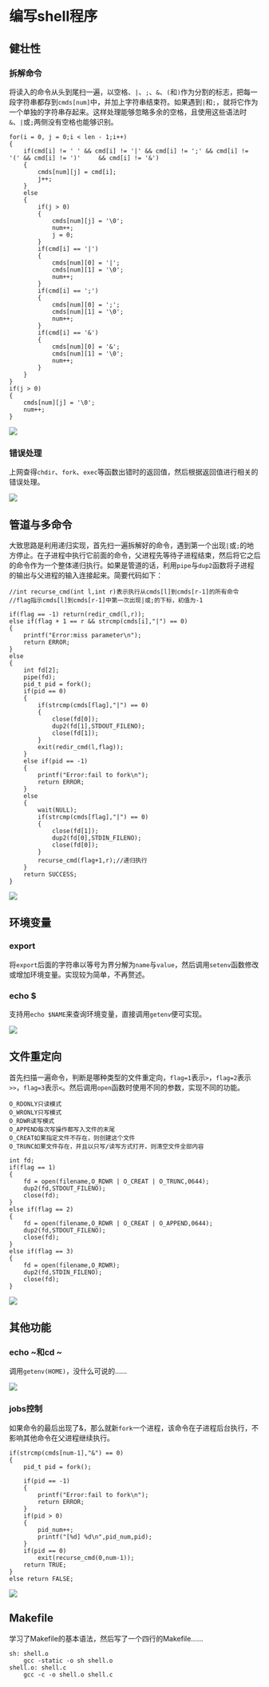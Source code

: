 # 编写shell程序

## 健壮性

### 拆解命令

将读入的命令从头到尾扫一遍，以空格、`|`、`;`、`&`、`(`和`)`作为分割的标志，把每一段字符串都存到`cmds[num]`中，并加上字符串结束符。如果遇到`|`和`;`，就将它作为一个单独的字符串存起来。这样处理能够忽略多余的空格，且使用这些语法时`&`、`|`或`;`两侧没有空格也能够识别。

```
for(i = 0, j = 0;i < len - 1;i++)
{
	if(cmd[i] != ' ' && cmd[i] != '|' && cmd[i] != ';' && cmd[i] != '(' && cmd[i] != ')' 	 && cmd[i] != '&')
	{
	    cmds[num][j] = cmd[i];
	    j++;
	}
	else 
	{
	    if(j > 0)
	    {
	    	cmds[num][j] = '\0';
	    	num++;
	    	j = 0;
	    }
	    if(cmd[i] == '|')
	    {
    		cmds[num][0] = '|';
	    	cmds[num][1] = '\0';
		    num++;
	    }
	    if(cmd[i] == ';')
	    {
		    cmds[num][0] = ';';
		    cmds[num][1] = '\0';
		    num++;
	    }
	    if(cmd[i] == '&')
	    {
			cmds[num][0] = '&';
			cmds[num][1] = '\0';
			num++;
	    }
	}
}
if(j > 0)
{
	cmds[num][j] = '\0';
	num++;
}
```

![](images/2.png)

### 错误处理

上网查得`chdir`、`fork`、`exec`等函数出错时的返回值，然后根据返回值进行相关的错误处理。

![](images/7.png)

## 管道与多命令

大致思路是利用递归实现，首先扫一遍拆解好的命令，遇到第一个出现`|`或`;`的地方停止。在子进程中执行它前面的命令，父进程先等待子进程结束，然后将它之后的命令作为一个整体递归执行。如果是管道的话，利用`pipe`与`dup2`函数将子进程的输出与父进程的输入连接起来。简要代码如下：

    //int recurse_cmd(int l,int r)表示执行从cmds[l]到cmds[r-1]的所有命令
    //flag指示cmds[l]到cmds[r-1]中第一次出现|或;的下标，初值为-1
    
    if(flag == -1) return(redir_cmd(l,r));
    else if(flag + 1 == r && strcmp(cmds[i],"|") == 0) 
    {
    	printf("Error:miss parameter\n");
    	return ERROR;
    }
    else
    {
        int fd[2];
        pipe(fd);
     	pid_t pid = fork();
     	if(pid == 0)
       	{
            if(strcmp(cmds[flag],"|") == 0)
    	    {
    	        close(fd[0]);
    	        dup2(fd[1],STDOUT_FILENO);
    	        close(fd[1]);
    	    }	    
    	    exit(redir_cmd(l,flag));
        }
        else if(pid == -1)
    	{
    	    printf("Error:fail to fork\n");
    	    return ERROR;
    	}
        else
        {
    	    wait(NULL);
    	    if(strcmp(cmds[flag],"|") == 0)
    	    {
    	        close(fd[1]);
    	        dup2(fd[0],STDIN_FILENO);
    	        close(fd[0]);
    	    }
    	    recurse_cmd(flag+1,r);//递归执行
        }
        return SUCCESS;
    }
![](images/3.png)

## 环境变量

### export

将`export`后面的字符串以等号为界分解为`name`与`value`，然后调用`setenv`函数修改或增加环境变量。实现较为简单，不再赘述。

### echo $

支持用`echo $NAME`来查询环境变量，直接调用`getenv`便可实现。

![](images/1.png)

## 文件重定向

首先扫描一遍命令，判断是哪种类型的文件重定向，`flag=1`表示`>`，`flag=2`表示`>>`，`flag=3`表示`<`。然后调用`open`函数时使用不同的参数，实现不同的功能。

```
O_RDONLY只读模式
O_WRONLY只写模式
O_RDWR读写模式
O_APPEND每次写操作都写入文件的末尾
O_CREAT如果指定文件不存在，则创建这个文件
O_TRUNC如果文件存在，并且以只写/读写方式打开，则清空文件全部内容
```

    int fd;
    if(flag == 1)
    {
    	fd = open(filename,O_RDWR | O_CREAT | O_TRUNC,0644);
    	dup2(fd,STDOUT_FILENO);
    	close(fd);
    }
    else if(flag == 2)
    {
    	fd = open(filename,O_RDWR | O_CREAT | O_APPEND,0644);
    	dup2(fd,STDOUT_FILENO);
    	close(fd);
    }
    else if(flag == 3)
    {
    	fd = open(filename,O_RDWR);
    	dup2(fd,STDIN_FILENO);
    	close(fd);
    }
![](images/4.png)

## 其他功能

### echo ~和cd ~

调用`getenv(HOME)`，没什么可说的……

![](images/5.png)

### jobs控制

如果命令的最后出现了&，那么就新`fork`一个进程，该命令在子进程后台执行，不影响其他命令在父进程继续执行。

    if(strcmp(cmds[num-1],"&") == 0)
    {
    	pid_t pid = fork();
    
        if(pid == -1)
    	{
        	printf("Error:fail to fork\n");
        	return ERROR;
    	}
    	if(pid > 0)
    	{
        	pid_num++;
    	    printf("[%d] %d\n",pid_num,pid);
    	}
    	if(pid == 0)
        	exit(recurse_cmd(0,num-1));
    	return TRUE;
    }
    else return FALSE;
![](images/6.png)

## Makefile

学习了Makefile的基本语法，然后写了一个四行的Makefile……

```
sh: shell.o
	gcc -static -o sh shell.o
shell.o: shell.c
	gcc -c -o shell.o shell.c
```

